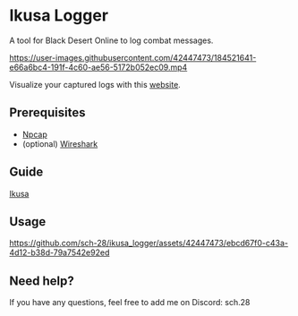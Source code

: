 # Ikusa Logger
A tool for Black Desert Online to log combat messages.

https://user-images.githubusercontent.com/42447473/184521641-e66a6bc4-191f-4c60-ae56-5172b052ec09.mp4

Visualize your captured logs with this [website](https://github.com/sch-28/ikusa).
## Prerequisites
- [Npcap](https://npcap.com/#download)
- (optional) [Wireshark](https://www.wireshark.org/download.html)

## Guide
[Ikusa](https://ikusa.site/docs/introduction)

## Usage
https://github.com/sch-28/ikusa_logger/assets/42447473/ebcd67f0-c43a-4d12-b38d-79a7542e92ed

## Need help?
If you have any questions, feel free to add me on Discord: sch.28





